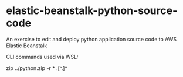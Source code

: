# elastic-beanstalk-python-source-code

An exercise to edit and deploy python application source code to AWS Elastic Beanstalk

CLI commands used via WSL:

zip ../python.zip -r * .[^.]*
